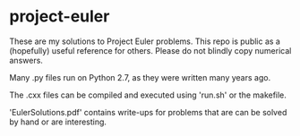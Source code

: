 # project-euler

These are my solutions to Project Euler problems. 
This repo is public as a (hopefully) useful reference for others.
Please do not blindly copy numerical answers.

Many .py files run on Python 2.7, as they were written many years ago.

The .cxx files can be compiled and executed using 'run.sh' or the makefile.

'EulerSolutions.pdf' contains write-ups for problems that are can be solved by hand or are interesting.
